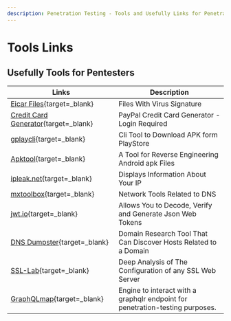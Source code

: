 ```yaml
---
description: Penetration Testing - Tools and Usefully Links for Penetration Testing
---
```


# Tools Links

## Usefully Tools for Pentesters

| Links                                                                                                | Description                                                                   |
| ---------------------------------------------------------------------------------------------------- | ----------------------------------------------------------------------------- |
| [Eicar Files](https://github.com/fire1ce/eicar-standard-antivirus-test-files){target=\_blank}        | Files With Virus Signature                                                    |
| [Credit Card Generator](https://developer.paypal.com/developer/creditCardGenerator/){target=\_blank} | PayPal Credit Card Generator - Login Required                                 |
| [gplaycli](https://github.com/matlink/gplaycli){target=\_blank}                                      | Cli Tool to Download APK form PlayStore                                       |
| [Apktool](https://ibotpeaches.github.io/Apktool/){target=\_blank}                                    | A Tool for Reverse Engineering Android apk Files                              |
| [ipleak.net](https://ipleak.net/){target=\_blank}                                                    | Displays Information About Your IP                                            |
| [mxtoolbox](https://mxtoolbox.com/NetworkTools.aspx){target=\_blank}                                 | Network Tools Related to DNS                                                  |
| [jwt.io](https://jwt.io/){target=\_blank}                                                            | Allows You to Decode, Verify and Generate Json Web Tokens                     |
| [DNS Dumpster](https://dnsdumpster.com/){target=\_blank}                                             | Domain Research Tool That Can Discover Hosts Related to a Domain              |
| [SSL-Lab](https://www.ssllabs.com/ssltest/){target=\_blank}                                          | Deep Analysis of The Configuration of any SSL Web Server                      |
| [GraphQLmap](https://github.com/swisskyrepo/GraphQLmap0){target=\_blank}                             | Engine to interact with a graphqlr endpoint for penetration-testing purposes. |


